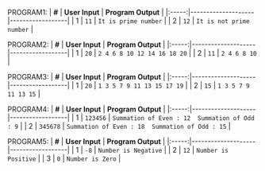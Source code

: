 PROGRAM1:
| **#** | **User Input** | **Program Output** |
|:-----:|--------------------|------------------|
|   1   | `11`  | `It is prime number` |
|   2   | `12`  | `It is not prime number` |


PROGRAM2:
| **#** | **User Input** | **Program Output** |
|:-----:|--------------------|------------------|
|   1   | `20`  | `2 4 6 8 10 12 14 16 18 20` |
|   2   | `11`  | `2 4 6 8 10` |
     

PROGRAM3:
| **#** | **User Input** | **Program Output** |
|:-----:|--------------------|------------------|
|   1   | `20`  | `1 3 5 7 9 11 13 15 17 19` |
|   2   | `15`  | `1 3 5 7 9 11 13 15` |


PROGRAM4:
| **#** | **User Input** | **Program Output** |
|:-----:|--------------------|------------------|
|   1   | `123456`  | `Summation of Even : 12  Summation of Odd : 9` |
|   2   | `345678`  | `Summation of Even : 18  Summation of Odd : 15` |


PROGRAM5:
| **#** | **User Input** | **Program Output** |
|:-----:|--------------------|------------------|
|   1   | `-8`  | `Number is Negative` |
|   2   | `12`  | `Number is Positive` |
|   3   | `0`  | `Number is Zero` |




